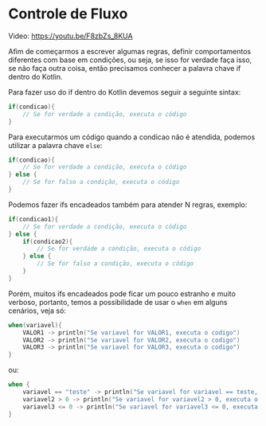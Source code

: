 # Controle de Fluxo

Video: https://youtu.be/F8zbZs_8KUA

Afim de começarmos a escrever algumas regras, definir comportamentos diferentes com base em condições, ou seja, se isso for verdade faça isso, se não faça outra coisa, então precisamos conhecer a palavra chave if dentro do Kotlin. 

Para fazer uso do if dentro do Kotlin devemos seguir a seguinte sintax:

```kotlin
if(condicao){
    // Se for verdade a condição, executa o código
}
```

Para executarmos um código quando a condicao não é atendida, podemos utilizar a palavra chave `else`:

```kotlin
if(condicao){
    // Se for verdade a condição, executa o código
} else {
    // Se for falso a condição, executa o código
}
```

Podemos fazer ifs encadeados também para atender N regras, exemplo:

```kotlin
if(condicao1){
    // Se for verdade a condição, executa o código
} else {
    if(condicao2){
        // Se for verdade a condição, executa o código
    } else {
        // Se for falso a condição, executa o código
    }
}
```

Porém, muitos ifs encadeados pode ficar um pouco estranho e muito verboso, portanto, temos a possibilidade de usar o `when` em alguns cenários, veja só:

```kotlin
when(variavel){
    VALOR1 -> println("Se variavel for VALOR1, executa o codigo")
    VALOR2 -> println("Se variavel for VALOR2, executa o codigo")
    VALOR3 -> println("Se variavel for VALOR3, executa o codigo")
}
```

ou:

```kotlin
when {
    variavel == "teste" -> println("Se variavel for variavel == teste, executa o codigo")
    variavel2 > 0 -> println("Se variavel for variavel2 > 0, executa o codigo")
    variavel3 <= 0 -> println("Se variavel for variavel3 <= 0, executa o codigo")
}
```